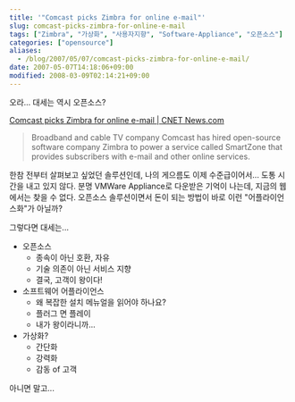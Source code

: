 ```yaml
---
title: '"Comcast picks Zimbra for online e-mail"'
slug: comcast-picks-zimbra-for-online-e-mail
tags: ["Zimbra", "가상화", "사용자지향", "Software-Appliance", "오픈소스"]
categories: ["opensource"]
aliases:
  - /blog/2007/05/07/comcast-picks-zimbra-for-online-e-mail/
date: 2007-05-07T14:18:06+09:00
modified: 2008-03-09T02:14:21+09:00
---
```

오라... 대세는 역시 오픈소스?

[Comcast picks Zimbra for online e-mail \| CNET News.com](http://news.com.com/2100-1032_3-6181737.html?part=rss&tag=2547-1_3-0-20&subj=news)

> Broadband and cable TV company Comcast has hired open-source software company Zimbra to power a service called SmartZone that provides subscribers with e-mail and other online services.

한참 전부터 살펴보고 싶었던 솔루션인데, 나의 게으름도 이제 수준급이어서...
도통 시간을 내고 있지 않다. 분명 VMWare Appliance로 다운받은 기억이 나는데,
지금의 웹에서는 찾을 수 없다. 오픈소스 솔루션이면서 돈이 되는 방법이 바로
이런 "어플라이언스화"가 아닐까?

그렇다면 대세는...

- 오픈소스
  - 종속이 아닌 호환, 자유
  - 기술 의존이 아닌 서비스 지향
  - 결국, 고객이 왕이다!
- 소프트웨어 어플라이언스
  - 왜 복잡한 설치 메뉴얼을 읽어야 하나요?
  - 플러그 면 플레이
  - 내가 왕이라니까...
- 가상화?
  - 간단화
  - 강력화
  - 감동 of 고객

아니면 말고...

